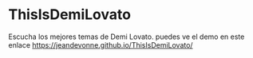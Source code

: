 # ThisIsDemiLovato

Escucha los mejores temas de Demi Lovato.
puedes ve el demo en este enlace https://jeandevonne.github.io/ThisIsDemiLovato/
